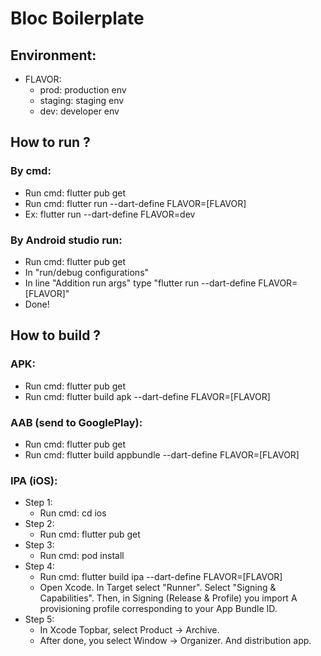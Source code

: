 # Bloc Boilerplate

## Environment:

- FLAVOR: 
    - prod: production env 
    - staging: staging env
    - dev: developer env

## How to run ?
### By cmd:
- Run cmd: flutter pub get  
- Run cmd: flutter run --dart-define FLAVOR=[FLAVOR]
- Ex: flutter run --dart-define FLAVOR=dev
### By Android studio run:
- Run cmd: flutter pub get
- In "run/debug configurations"
- In line "Addition run args" type "flutter run --dart-define FLAVOR=[FLAVOR]"
- Done!

## How to build ?
### APK:
- Run cmd: flutter pub get
- Run cmd: flutter build apk --dart-define FLAVOR=[FLAVOR]
### AAB (send to GooglePlay):
- Run cmd: flutter pub get
- Run cmd: flutter build appbundle --dart-define FLAVOR=[FLAVOR]
### IPA (iOS):
- Step 1: 
  + Run cmd: cd ios
- Step 2:
  + Run cmd: flutter pub get
- Step 3:
  + Run cmd: pod install
- Step 4:
  + Run cmd: flutter build ipa --dart-define FLAVOR=[FLAVOR]
  + Open Xcode. In Target select "Runner". Select "Signing & Capabilities". Then, in Signing (Release & Profile) you import A provisioning profile corresponding to your App Bundle ID.
- Step 5:
  + In Xcode Topbar, select Product -> Archive.
  + After done, you select Window -> Organizer. And distribution app.